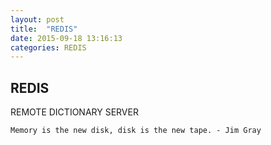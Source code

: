 ```yaml
---
layout: post
title:  "REDIS"
date: 2015-09-18 13:16:13
categories: REDIS
---
```


## REDIS
REMOTE DICTIONARY SERVER

    Memory is the new disk, disk is the new tape. - Jim Gray

##
